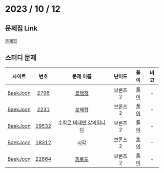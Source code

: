 # 2023 / 10 / 12

## 문제집 Link

[문제집](https://github.com/tony9402/baekjoon/tree/main/brute_force)

## 스터디 문제

|                사이트                |                      번호                      |                         문제 이름                         | 난이도 |  풀이  | 비고 |
| :----------------------------------: | :--------------------------------------------: | :-------------------------------------------------------: | :----: | :----: | :--: |
| [BaekJoon](https://www.acmicpc.net/) |  [2798](https://www.acmicpc.net/problem/2798)  |      [블랙잭](https://www.acmicpc.net/problem/2798)       | 브론즈2  | [풀이](../../../../BaekJoon/Solutions/2798_블랙잭/) |  -   |
| [BaekJoon](https://www.acmicpc.net/) |  [2231](https://www.acmicpc.net/problem/2231)  |     [분해합](https://www.acmicpc.net/problem/2231)     | 브론즈2  | [풀이](../../../../BaekJoon/Solutions/2231_분해합/) |  -   |
| [BaekJoon](https://www.acmicpc.net/) | [19532](https://www.acmicpc.net/problem/19532) | [수학은 비대면 강의입니다](https://www.acmicpc.net/problem/19532) | 브론즈2  | [풀이](../../../../BaekJoon/Solutions/19532_수학은_비대면_강의입니다) |  -   |
| [BaekJoon](https://www.acmicpc.net/) |  [18312](https://www.acmicpc.net/problem/18312)  |   [시각](https://www.acmicpc.net/problem/18312)   | 브론즈2  | [풀이](../../../../BaekJoon/Solutions/18312_시각/) |  -   |
| [BaekJoon](https://www.acmicpc.net/) |  [22864](https://www.acmicpc.net/problem/22864)  |     [피로도](https://www.acmicpc.net/problem/22864)     | 브론즈2  | [풀이](../../../../BaekJoon/Solutions/22864_피로도/) |  -   |
